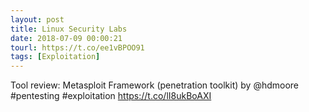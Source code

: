 ```yaml
---
layout: post
title: Linux Security Labs
date: 2018-07-09 00:00:21
tourl: https://t.co/ee1vBPOO91
tags: [Exploitation]
---
```

Tool review: Metasploit Framework (penetration toolkit) by @hdmoore #pentesting #exploitation https://t.co/lI8ukBoAXI